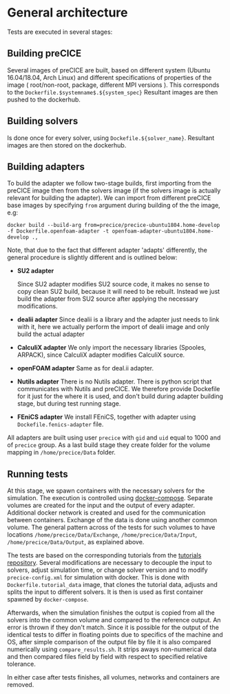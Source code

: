 # General architecture 

Tests are executed in several stages: 

## Building preCICE

Several images of preCICE are built, based on different system (Ubuntu 16.04/18.04, Arch Linux) and different specifications
of properties of the image ( root/non-root, package, different MPI versions ). This corresponds to the `Dockerfile.$systemname$.${system_spec}`
Resultant images are then pushed to the dockerhub.

## Building solvers 

Is done once for every solver, using `Dockefile.${solver_name}`. Resultant images are then stored on the dockerhub.

## Building adapters

To build the adapter we follow two-stage builds, first importing from the preCICE image then from the solvers image (if the solvers image is
actually relevant for building the adapter). We can import from different preCICE base images by specifying `from` argument during building of the
the image, e.g:
```
docker build --build-arg from=precice/precice-ubuntu1804.home-develop -f Dockerfile.openfoam-adapter -t openfoam-adapter-ubuntu1804.home-develop .,
```
Note, that due to the fact that different adapter 'adapts' differently, the general procedure is slightly
different and is outlined below: 

- **SU2 adapter**

  Since SU2 adapter modifies SU2 source code, it makes no sense to copy clean SU2 build, because it will need to be rebuilt. Instead we just build the adapter
  from  SU2 source after applying the necessary modifications.

- **dealii adapter**
  Since dealii is a library and the adapter just needs to link with it, here we actually perform the import of dealii image and only build
  the actual adapter

- **CalculiX adapter**
  We only import the necessary libraries (Spooles, ARPACK), since CalculiX adapter modifies CalculiX source.

- **openFOAM adapter**
  Same as for deal.ii adapter.

- **Nutils adapter**
  There is no Nutils adapter. There is python script that communicates with Nutils and preCICE. We therefore provide Dockefile for it just for the where it is used,
  and don't build during adapter building stage, but during test running stage.

- **FEniCS adapter**
  We install FEniCS, together with adapter using `Dockefile.fenics-adapter` file.
  

All adapters are built using user `precice` with `gid` and `uid` equal to 1000 and of `precice` group. As a last build stage they create folder for the volume mapping in 
`/home/precice/Data` folder.

## Running tests

At this stage, we spawn containers with the necessary solvers for the simulation. The execution is controlled using [docker-compose](https://docs.docker.com/compose/). Separate volumes are created for the input and the output of every adapter. Additional docker network is created and used for the communication between containers. Exchange of the data is done using another common volume. The general pattern across of the tests for such volumes to have locations `/home/precice/Data/Exchange`, `/home/precice/Data/Input`,
`/home/precice/Data/Output`, as explained above.

The tests are based on the corresponding tutorials from the [tutorials repository](https://github.com/precice/tutorials). Several modifications are necessary to decouple the input to solvers, adjust simulation time, or change solver version and to modify `precice-config.xml` for simulation with docker. This is done with `Dockerfile.tutorial_data` image, that clones the tutorial data, adjusts and splits the input to different solvers. It is then is used as first container spawned by `docker-compose`.

Afterwards, when the simulation finishes the output is copied from all the solvers into the common volume and compared to the reference output. An error is thrown if they don't match. Since it is possible for the output of the identical tests to differ in floating points due to specifics of the machine and OS, after simple comparison of the output file by file it is also compared numerically using `compare_results.sh`. It strips aways non-numerical data and then compared files field by field with respect to specified relative tolerance.

In either case after tests finishes, all volumes, networks and containers are removed.
